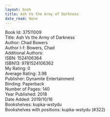 ```yaml
---
layout: book
title: Ash Vs the Army of Darkness
date_read: None
---
```


Book Id: 37511009<br />
Title: Ash Vs the Army of Darkness<br />
Author: Chad Bowers<br />
Author l-f: Bowers, Chad<br />
Additional Authors: <br />
ISBN: 1524106364<br />
ISBN13: 9781524106362<br />
My Rating: 0<br />
Average Rating: 3.98<br />
Publisher: Dynamite Entertainment<br />
Binding: Paperback<br />
Number of Pages: 140<br />
Year Published: 2018<br />
Date Added: 2019/10/16<br />
Bookshelves: kupka-wstydu<br />
Bookshelves with positions: kupka-wstydu (#322)<br />

